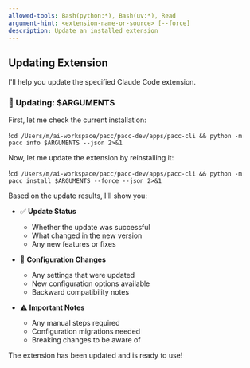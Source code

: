 ```yaml
---
allowed-tools: Bash(python:*), Bash(uv:*), Read
argument-hint: <extension-name-or-source> [--force]
description: Update an installed extension
---
```


## Updating Extension

I'll help you update the specified Claude Code extension.

### 🔄 Updating: $ARGUMENTS

First, let me check the current installation:

!`cd /Users/m/ai-workspace/pacc/pacc-dev/apps/pacc-cli && python -m pacc info $ARGUMENTS --json 2>&1`

Now, let me update the extension by reinstalling it:

!`cd /Users/m/ai-workspace/pacc/pacc-dev/apps/pacc-cli && python -m pacc install $ARGUMENTS --force --json 2>&1`

Based on the update results, I'll show you:

- ✅ **Update Status**
  - Whether the update was successful
  - What changed in the new version
  - Any new features or fixes

- 📝 **Configuration Changes**
  - Any settings that were updated
  - New configuration options available
  - Backward compatibility notes

- ⚠️  **Important Notes**
  - Any manual steps required
  - Configuration migrations needed
  - Breaking changes to be aware of

The extension has been updated and is ready to use!